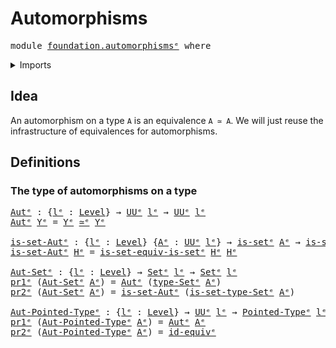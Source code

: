 # Automorphisms

<pre class="Agda"><a id="26" class="Keyword">module</a> <a id="33" href="foundation.automorphisms%25E1%25B5%2589.html" class="Module">foundation.automorphismsᵉ</a> <a id="59" class="Keyword">where</a>
</pre>
<details><summary>Imports</summary>

<pre class="Agda"><a id="115" class="Keyword">open</a> <a id="120" class="Keyword">import</a> <a id="127" href="foundation.dependent-pair-types%25E1%25B5%2589.html" class="Module">foundation.dependent-pair-typesᵉ</a>
<a id="160" class="Keyword">open</a> <a id="165" class="Keyword">import</a> <a id="172" href="foundation.universe-levels%25E1%25B5%2589.html" class="Module">foundation.universe-levelsᵉ</a>

<a id="201" class="Keyword">open</a> <a id="206" class="Keyword">import</a> <a id="213" href="foundation-core.equivalences%25E1%25B5%2589.html" class="Module">foundation-core.equivalencesᵉ</a>
<a id="243" class="Keyword">open</a> <a id="248" class="Keyword">import</a> <a id="255" href="foundation-core.sets%25E1%25B5%2589.html" class="Module">foundation-core.setsᵉ</a>

<a id="278" class="Keyword">open</a> <a id="283" class="Keyword">import</a> <a id="290" href="structured-types.pointed-types%25E1%25B5%2589.html" class="Module">structured-types.pointed-typesᵉ</a>
</pre>
</details>

## Idea

An automorphism on a type `A` is an equivalence `A ≃ A`. We will just reuse the
infrastructure of equivalences for automorphisms.

## Definitions

### The type of automorphisms on a type

<pre class="Agda"><a id="Autᵉ"></a><a id="544" href="foundation.automorphisms%25E1%25B5%2589.html#544" class="Function">Autᵉ</a> <a id="549" class="Symbol">:</a> <a id="551" class="Symbol">{</a><a id="552" href="foundation.automorphisms%25E1%25B5%2589.html#552" class="Bound">lᵉ</a> <a id="555" class="Symbol">:</a> <a id="557" href="Agda.Primitive.html#742" class="Postulate">Level</a><a id="562" class="Symbol">}</a> <a id="564" class="Symbol">→</a> <a id="566" href="Agda.Primitive.html#429" class="Primitive">UUᵉ</a> <a id="570" href="foundation.automorphisms%25E1%25B5%2589.html#552" class="Bound">lᵉ</a> <a id="573" class="Symbol">→</a> <a id="575" href="Agda.Primitive.html#429" class="Primitive">UUᵉ</a> <a id="579" href="foundation.automorphisms%25E1%25B5%2589.html#552" class="Bound">lᵉ</a>
<a id="582" href="foundation.automorphisms%25E1%25B5%2589.html#544" class="Function">Autᵉ</a> <a id="587" href="foundation.automorphisms%25E1%25B5%2589.html#587" class="Bound">Yᵉ</a> <a id="590" class="Symbol">=</a> <a id="592" href="foundation.automorphisms%25E1%25B5%2589.html#587" class="Bound">Yᵉ</a> <a id="595" href="foundation-core.equivalences%25E1%25B5%2589.html#2662" class="Function Operator">≃ᵉ</a> <a id="598" href="foundation.automorphisms%25E1%25B5%2589.html#587" class="Bound">Yᵉ</a>

<a id="is-set-Autᵉ"></a><a id="602" href="foundation.automorphisms%25E1%25B5%2589.html#602" class="Function">is-set-Autᵉ</a> <a id="614" class="Symbol">:</a> <a id="616" class="Symbol">{</a><a id="617" href="foundation.automorphisms%25E1%25B5%2589.html#617" class="Bound">lᵉ</a> <a id="620" class="Symbol">:</a> <a id="622" href="Agda.Primitive.html#742" class="Postulate">Level</a><a id="627" class="Symbol">}</a> <a id="629" class="Symbol">{</a><a id="630" href="foundation.automorphisms%25E1%25B5%2589.html#630" class="Bound">Aᵉ</a> <a id="633" class="Symbol">:</a> <a id="635" href="Agda.Primitive.html#429" class="Primitive">UUᵉ</a> <a id="639" href="foundation.automorphisms%25E1%25B5%2589.html#617" class="Bound">lᵉ</a><a id="641" class="Symbol">}</a> <a id="643" class="Symbol">→</a> <a id="645" href="foundation-core.sets%25E1%25B5%2589.html#807" class="Function">is-setᵉ</a> <a id="653" href="foundation.automorphisms%25E1%25B5%2589.html#630" class="Bound">Aᵉ</a> <a id="656" class="Symbol">→</a> <a id="658" href="foundation-core.sets%25E1%25B5%2589.html#807" class="Function">is-setᵉ</a> <a id="666" class="Symbol">(</a><a id="667" href="foundation.automorphisms%25E1%25B5%2589.html#544" class="Function">Autᵉ</a> <a id="672" href="foundation.automorphisms%25E1%25B5%2589.html#630" class="Bound">Aᵉ</a><a id="674" class="Symbol">)</a>
<a id="676" href="foundation.automorphisms%25E1%25B5%2589.html#602" class="Function">is-set-Autᵉ</a> <a id="688" href="foundation.automorphisms%25E1%25B5%2589.html#688" class="Bound">Hᵉ</a> <a id="691" class="Symbol">=</a> <a id="693" href="foundation-core.sets%25E1%25B5%2589.html#4713" class="Function">is-set-equiv-is-setᵉ</a> <a id="714" href="foundation.automorphisms%25E1%25B5%2589.html#688" class="Bound">Hᵉ</a> <a id="717" href="foundation.automorphisms%25E1%25B5%2589.html#688" class="Bound">Hᵉ</a>

<a id="Aut-Setᵉ"></a><a id="721" href="foundation.automorphisms%25E1%25B5%2589.html#721" class="Function">Aut-Setᵉ</a> <a id="730" class="Symbol">:</a> <a id="732" class="Symbol">{</a><a id="733" href="foundation.automorphisms%25E1%25B5%2589.html#733" class="Bound">lᵉ</a> <a id="736" class="Symbol">:</a> <a id="738" href="Agda.Primitive.html#742" class="Postulate">Level</a><a id="743" class="Symbol">}</a> <a id="745" class="Symbol">→</a> <a id="747" href="foundation-core.sets%25E1%25B5%2589.html#897" class="Function">Setᵉ</a> <a id="752" href="foundation.automorphisms%25E1%25B5%2589.html#733" class="Bound">lᵉ</a> <a id="755" class="Symbol">→</a> <a id="757" href="foundation-core.sets%25E1%25B5%2589.html#897" class="Function">Setᵉ</a> <a id="762" href="foundation.automorphisms%25E1%25B5%2589.html#733" class="Bound">lᵉ</a>
<a id="765" href="foundation.dependent-pair-types%25E1%25B5%2589.html#697" class="Field">pr1ᵉ</a> <a id="770" class="Symbol">(</a><a id="771" href="foundation.automorphisms%25E1%25B5%2589.html#721" class="Function">Aut-Setᵉ</a> <a id="780" href="foundation.automorphisms%25E1%25B5%2589.html#780" class="Bound">Aᵉ</a><a id="782" class="Symbol">)</a> <a id="784" class="Symbol">=</a> <a id="786" href="foundation.automorphisms%25E1%25B5%2589.html#544" class="Function">Autᵉ</a> <a id="791" class="Symbol">(</a><a id="792" href="foundation-core.sets%25E1%25B5%2589.html#1014" class="Function">type-Setᵉ</a> <a id="802" href="foundation.automorphisms%25E1%25B5%2589.html#780" class="Bound">Aᵉ</a><a id="804" class="Symbol">)</a>
<a id="806" href="foundation.dependent-pair-types%25E1%25B5%2589.html#711" class="Field">pr2ᵉ</a> <a id="811" class="Symbol">(</a><a id="812" href="foundation.automorphisms%25E1%25B5%2589.html#721" class="Function">Aut-Setᵉ</a> <a id="821" href="foundation.automorphisms%25E1%25B5%2589.html#821" class="Bound">Aᵉ</a><a id="823" class="Symbol">)</a> <a id="825" class="Symbol">=</a> <a id="827" href="foundation.automorphisms%25E1%25B5%2589.html#602" class="Function">is-set-Autᵉ</a> <a id="839" class="Symbol">(</a><a id="840" href="foundation-core.sets%25E1%25B5%2589.html#1071" class="Function">is-set-type-Setᵉ</a> <a id="857" href="foundation.automorphisms%25E1%25B5%2589.html#821" class="Bound">Aᵉ</a><a id="859" class="Symbol">)</a>

<a id="Aut-Pointed-Typeᵉ"></a><a id="862" href="foundation.automorphisms%25E1%25B5%2589.html#862" class="Function">Aut-Pointed-Typeᵉ</a> <a id="880" class="Symbol">:</a> <a id="882" class="Symbol">{</a><a id="883" href="foundation.automorphisms%25E1%25B5%2589.html#883" class="Bound">lᵉ</a> <a id="886" class="Symbol">:</a> <a id="888" href="Agda.Primitive.html#742" class="Postulate">Level</a><a id="893" class="Symbol">}</a> <a id="895" class="Symbol">→</a> <a id="897" href="Agda.Primitive.html#429" class="Primitive">UUᵉ</a> <a id="901" href="foundation.automorphisms%25E1%25B5%2589.html#883" class="Bound">lᵉ</a> <a id="904" class="Symbol">→</a> <a id="906" href="structured-types.pointed-types%25E1%25B5%2589.html#358" class="Function">Pointed-Typeᵉ</a> <a id="920" href="foundation.automorphisms%25E1%25B5%2589.html#883" class="Bound">lᵉ</a>
<a id="923" href="foundation.dependent-pair-types%25E1%25B5%2589.html#697" class="Field">pr1ᵉ</a> <a id="928" class="Symbol">(</a><a id="929" href="foundation.automorphisms%25E1%25B5%2589.html#862" class="Function">Aut-Pointed-Typeᵉ</a> <a id="947" href="foundation.automorphisms%25E1%25B5%2589.html#947" class="Bound">Aᵉ</a><a id="949" class="Symbol">)</a> <a id="951" class="Symbol">=</a> <a id="953" href="foundation.automorphisms%25E1%25B5%2589.html#544" class="Function">Autᵉ</a> <a id="958" href="foundation.automorphisms%25E1%25B5%2589.html#947" class="Bound">Aᵉ</a>
<a id="961" href="foundation.dependent-pair-types%25E1%25B5%2589.html#711" class="Field">pr2ᵉ</a> <a id="966" class="Symbol">(</a><a id="967" href="foundation.automorphisms%25E1%25B5%2589.html#862" class="Function">Aut-Pointed-Typeᵉ</a> <a id="985" href="foundation.automorphisms%25E1%25B5%2589.html#985" class="Bound">Aᵉ</a><a id="987" class="Symbol">)</a> <a id="989" class="Symbol">=</a> <a id="991" href="foundation-core.equivalences%25E1%25B5%2589.html#4139" class="Function">id-equivᵉ</a>
</pre>